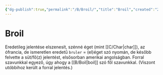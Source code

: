 ```yaml
---
{"dg-publish":true,"permalink":"/B/Broil/","title":"Broil","created":"2023-12-03T07:59","updated":"2024-10-24T22:20"}
---
```



# Broil

Eredetileg jelentése elszenesít, szénné éget (mint [[C/Char\|char]]), az ófrancia, de ismeretlen eredetű `bruler` = (el)éget szó nyomán, de később felvette a süt/fő(z) jelentést, elsősorban amerikai angolságban. Forral szavunkkal egyező, úgy ahogy a [[B/Boil\|boil]] szó fől szavunkkal. (Viszont utóbbihoz került a forral jelentés.)  